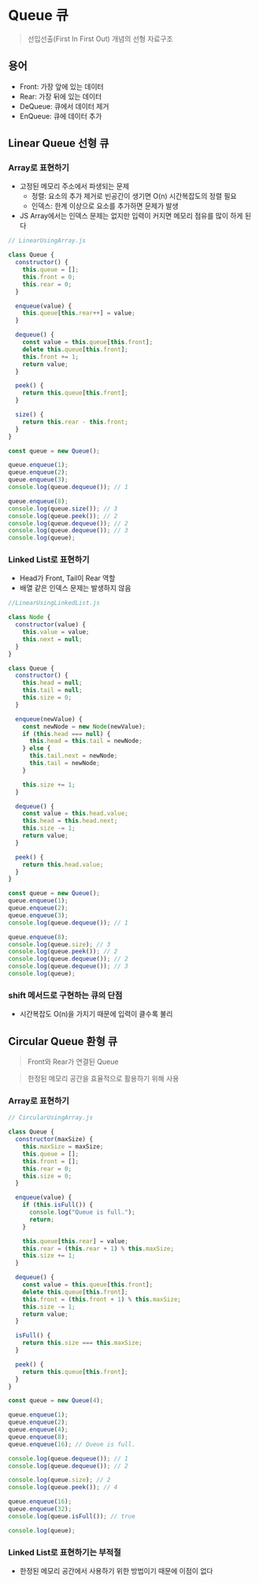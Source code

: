 # Queue 큐

> 선입선출(First In First Out) 개념의 선형 자료구조

## 용어

- Front: 가장 앞에 있는 데이터
- Rear: 가장 뒤에 있는 데이터
- DeQueue: 큐에서 데이터 제거
- EnQueue: 큐에 데이터 추가

## Linear Queue 선형 큐

### Array로 표현하기

- 고정된 메모리 주소에서 파생되는 문제
  - 정렬: 요소의 추가 제거로 빈공간이 생기면 O(n) 시간복잡도의 정렬 필요
  - 인덱스: 한계 이상으로 요소를 추가하면 문제가 발생
- JS Array에서는 인덱스 문제는 없지만 입력이 커지면 메모리 점유를 많이 하게 된다

```javascript
// LinearUsingArray.js

class Queue {
  constructor() {
    this.queue = [];
    this.front = 0;
    this.rear = 0;
  }

  enqueue(value) {
    this.queue[this.rear++] = value;
  }

  dequeue() {
    const value = this.queue[this.front];
    delete this.queue[this.front];
    this.front += 1;
    return value;
  }

  peek() {
    return this.queue[this.front];
  }

  size() {
    return this.rear - this.front;
  }
}

const queue = new Queue();

queue.enqueue(1);
queue.enqueue(2);
queue.enqueue(3);
console.log(queue.dequeue()); // 1

queue.enqueue(8);
console.log(queue.size()); // 3
console.log(queue.peek()); // 2
console.log(queue.dequeue()); // 2
console.log(queue.dequeue()); // 3
console.log(queue);
```

### Linked List로 표현하기

- Head가 Front, Tail이 Rear 역할
- 배열 같은 인덱스 문제는 발생하지 않음

```javascript
//LinearUsingLinkedList.js

class Node {
  constructor(value) {
    this.value = value;
    this.next = null;
  }
}

class Queue {
  constructor() {
    this.head = null;
    this.tail = null;
    this.size = 0;
  }

  enqueue(newValue) {
    const newNode = new Node(newValue);
    if (this.head === null) {
      this.head = this.tail = newNode;
    } else {
      this.tail.next = newNode;
      this.tail = newNode;
    }

    this.size += 1;
  }

  dequeue() {
    const value = this.head.value;
    this.head = this.head.next;
    this.size -= 1;
    return value;
  }

  peek() {
    return this.head.value;
  }
}

const queue = new Queue();
queue.enqueue(1);
queue.enqueue(2);
queue.enqueue(3);
console.log(queue.dequeue()); // 1

queue.enqueue(8);
console.log(queue.size); // 3
console.log(queue.peek()); // 2
console.log(queue.dequeue()); // 2
console.log(queue.dequeue()); // 3
console.log(queue);
```

### shift 메서드로 구현하는 큐의 단점

- 시간복잡도 O(n)을 가지기 때문에 입력이 클수록 불리

## Circular Queue 환형 큐

> Front와 Rear가 연결된 Queue

> 한정된 메모리 공간을 효율적으로 활용하기 위해 사용

### Array로 표현하기

```javascript
// CircularUsingArray.js

class Queue {
  constructor(maxSize) {
    this.maxSize = maxSize;
    this.queue = [];
    this.front = [];
    this.rear = 0;
    this.size = 0;
  }

  enqueue(value) {
    if (this.isFull()) {
      console.log("Queue is full.");
      return;
    }

    this.queue[this.rear] = value;
    this.rear = (this.rear + 1) % this.maxSize;
    this.size += 1;
  }

  dequeue() {
    const value = this.queue[this.front];
    delete this.queue[this.front];
    this.front = (this.front + 1) % this.maxSize;
    this.size -= 1;
    return value;
  }

  isFull() {
    return this.size === this.maxSize;
  }

  peek() {
    return this.queue[this.front];
  }
}

const queue = new Queue(4);

queue.enqueue(1);
queue.enqueue(2);
queue.enqueue(4);
queue.enqueue(8);
queue.enqueue(16); // Queue is full.

console.log(queue.dequeue()); // 1
console.log(queue.dequeue()); // 2

console.log(queue.size); // 2
console.log(queue.peek()); // 4

queue.enqueue(16);
queue.enqueue(32);
console.log(queue.isFull()); // true

console.log(queue);
```

### Linked List로 표현하기는 부적절

- 한정된 메모리 공간에서 사용하기 위한 방법이기 때문에 이점이 없다
